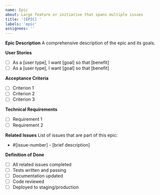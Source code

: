 ```yaml
---
name: Epic
about: Large feature or initiative that spans multiple issues
title: '[EPIC] '
labels: 'epic'
assignees: ''
---
```


**Epic Description** A comprehensive description of the epic and its goals.

**User Stories**

- [ ] As a [user type], I want [goal] so that [benefit]
- [ ] As a [user type], I want [goal] so that [benefit]

**Acceptance Criteria**

- [ ] Criterion 1
- [ ] Criterion 2
- [ ] Criterion 3

**Technical Requirements**

- [ ] Requirement 1
- [ ] Requirement 2

**Related Issues** List of issues that are part of this epic:

- #[issue-number] - [brief description]

**Definition of Done**

- [ ] All related issues completed
- [ ] Tests written and passing
- [ ] Documentation updated
- [ ] Code reviewed
- [ ] Deployed to staging/production
